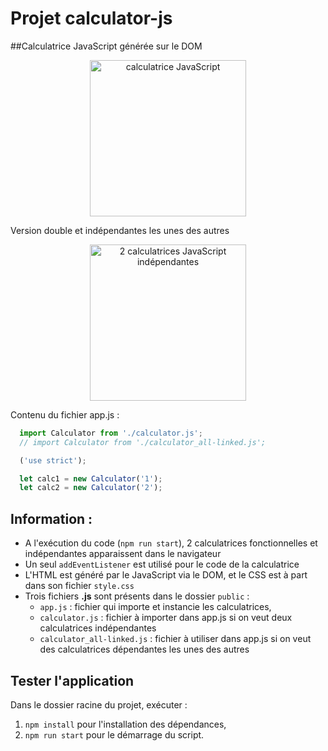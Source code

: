 # Projet calculator-js
##Calculatrice JavaScript générée sur le DOM

<p align="center">
    <img src="https://samsara.live/images/calculatrice/calculatrice.jpg" alt="calculatrice JavaScript" height="250">
</p>

Version double et indépendantes les unes des autres
<p align="center">
    <img src="https://samsara.live/images/calculatrice/2calculatrices.jpg" alt="2 calculatrices JavaScript indépendantes" height="250">
</p>

Contenu du fichier app.js :  
```javascript
  import Calculator from './calculator.js';
  // import Calculator from './calculator_all-linked.js';

  ('use strict');

  let calc1 = new Calculator('1');
  let calc2 = new Calculator('2');
```
   
## Information :  
- A l'exécution du code (`npm run start`), 2 calculatrices fonctionnelles et indépendantes apparaissent dans le navigateur
- Un seul `addEventListener` est utilisé pour le code de la calculatrice
- L'HTML est généré par le JavaScript via le DOM, et le CSS est à part dans son fichier `style.css`
- Trois fichiers **.js** sont présents dans le dossier `public` :
    - `app.js` : fichier qui importe et instancie les calculatrices,  
    - `calculator.js` : fichier à importer dans app.js si on veut deux calculatrices indépendantes    
    - `calculator_all-linked.js` : fichier à utiliser dans app.js si on veut des calculatrices dépendantes les unes des autres    


## Tester l'application

Dans le dossier racine du projet, exécuter :
1) `npm install` pour l'installation des dépendances,
2) `npm run start` pour le démarrage du script.
